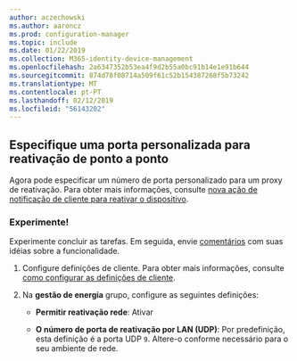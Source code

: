 ```yaml
---
author: aczechowski
ms.author: aaroncz
ms.prod: configuration-manager
ms.topic: include
ms.date: 01/22/2019
ms.collection: M365-identity-device-management
ms.openlocfilehash: 2a6347352b53ea4f9d2b55a0bc91b14e1e91b644
ms.sourcegitcommit: 874d78f08714a509f61c52b154387268f5b73242
ms.translationtype: MT
ms.contentlocale: pt-PT
ms.lasthandoff: 02/12/2019
ms.locfileid: "56143202"
---
```

## <a name="bkmk_sleep"></a> Especifique uma porta personalizada para reativação de ponto a ponto
<!--3605925-->

Agora pode especificar um número de porta personalizado para um proxy de reativação. Para obter mais informações, consulte [nova ação de notificação de cliente para reativar o dispositivo](/sccm/core/get-started/capabilities-in-technical-preview-1810#bkmk_wakeup).


### <a name="try-it-out"></a>Experimente!

Experimente concluir as tarefas. Em seguida, envie [comentários](/sccm/core/understand/find-help#product-feedback) com suas idéias sobre a funcionalidade.

1. Configure definições de cliente. Para obter mais informações, consulte [como configurar as definições de cliente](/sccm/core/clients/deploy/configure-client-settings).  

2. Na **gestão de energia** grupo, configure as seguintes definições:  

    - **Permitir reativação rede**: Ativar  

    - **O número de porta de reativação por LAN (UDP)**: Por predefinição, esta definição é a porta UDP `9`. Altere-o conforme necessário para o seu ambiente de rede.  

